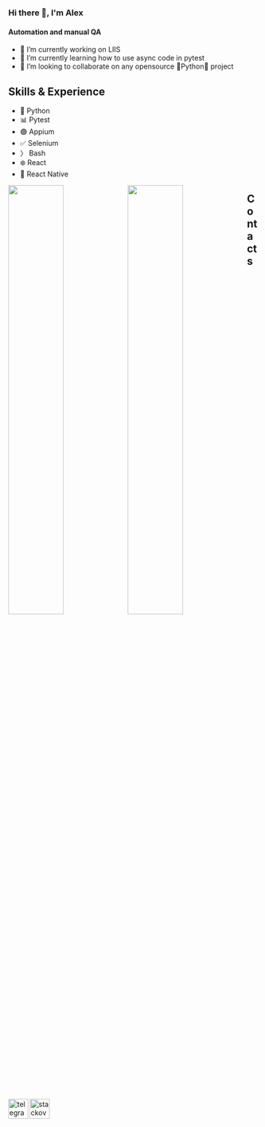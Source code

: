 ### Hi there 👋, I'm Alex
#### Automation and manual QA

- 🔭 I’m currently working on LIIS
- 🌱 I’m currently learning how to use async code in pytest
- 👯 I’m looking to collaborate on any opensource 🐍Python🐍 project

## Skills & Experience
* 🐍 Python 
* 📊 Pytest 
* 🟣 Appium 
* ✅ Selenium
* 〉 Bash
* ❄️ React
* 📱 React Native

<img align="left" width=47% src="https://github-readme-stats.vercel.app/api/top-langs/?username=drugsosos&theme=github_dark&show_icons=true&count_private=true&hide_border=true&title_color=c1cbd3&layout=compact" />
<img align="left" width=47% src="https://github-readme-stats.vercel.app/api?username=drugsosos&theme=github_dark&show_icons=true&count_private=true&hide_border=true&hide_title=true" />

## Contacts

[<img align="left" src='https://upload.wikimedia.org/wikipedia/commons/thumb/8/82/Telegram_logo.svg/1024px-Telegram_logo.svg.png' alt='telegram' height='40'>](https://t.me/Alex0sipov)
[<img align="left" src='https://upload.wikimedia.org/wikipedia/commons/thumb/e/ef/Stack_Overflow_icon.svg/1200px-Stack_Overflow_icon.svg.png' alt='stackoverflow' height='40'>](https://stackoverflow.com/users/18619132)  
